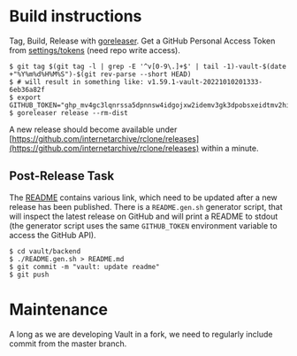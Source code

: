# Build instructions

Tag, Build, Release with [goreleaser](https://goreleaser.com/). Get a GitHub Personal Access Token
from [settings/tokens](https://github.com/settings/tokens) (need repo write
access).

```shell
$ git tag $(git tag -l | grep -E '^v[0-9\.]+$' | tail -1)-vault-$(date +"%Y%m%d%H%M%S")-$(git rev-parse --short HEAD)
$ # will result in something like: v1.59.1-vault-20221010201333-6eb36a82f
$ export GITHUB_TOKEN="ghp_mv4gc3lqnrssa5dpnnsw4idgojxw2idemv3gk3dpobsxeidtmv2hi2lom5zqu"
$ goreleaser release --rm-dist
```

A new release should become available under
[https://github.com/internetarchive/rclone/releases](https://github.com/internetarchive/rclone/releases)
within a minute.

## Post-Release Task

The
[README](https://github.com/internetarchive/rclone/blob/ia-wt-1168/backend/vault/README.md)
contains various link, which need to be updated after a new release has been
published. There is a `README.gen.sh` generator script, that will inspect the
latest release on GitHub and will print a README to stdout (the generator
script uses the same `GITHUB_TOKEN` environment variable to access the GitHub
API).

```
$ cd vault/backend
$ ./README.gen.sh > README.md
$ git commit -m "vault: update readme"
$ git push
```

# Maintenance

A long as we are developing Vault in a fork, we need to regularly include commit from the master branch.
